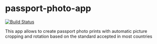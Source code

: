 # passport-photo-app

[![Build Status](https://travis-ci.org/dpar39/ppp.svg?branch=master)](https://travis-ci.org/dpar39/ppp)

This app allows to create passport photo prints with automatic picture cropping and rotation based on the standard accepted in most countries
